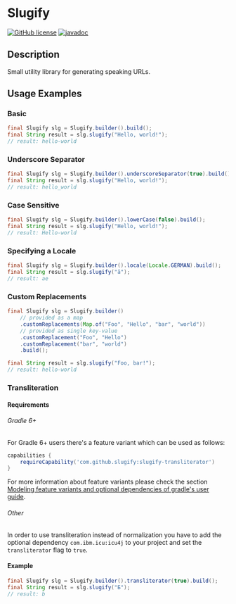# Slugify
[![GitHub license](https://img.shields.io/github/license/slugify/slugify.svg)](https://github.com/slugify/slugify/blob/master/LICENSE)
[![javadoc](https://javadoc.io/badge2/com.github.slugify/slugify/javadoc.svg)](https://javadoc.io/doc/com.github.slugify/slugify)

## Description
Small utility library for generating speaking URLs.

## Usage Examples

### Basic
```java
final Slugify slg = Slugify.builder().build();
final String result = slg.slugify("Hello, world!");
// result: hello-world
```

### Underscore Separator
```java
final Slugify slg = Slugify.builder().underscoreSeparator(true).build();
final String result = slg.slugify("Hello, world!");
// result: hello_world
```

### Case Sensitive
```java
final Slugify slg = Slugify.builder().lowerCase(false).build();
final String result = slg.slugify("Hello, world!");
// result: Hello-world
```

### Specifying a Locale
```java
final Slugify slg = Slugify.builder().locale(Locale.GERMAN).build();
final String result = slg.slugify("ä");
// result: ae
```

### Custom Replacements
```java
final Slugify slg = Slugify.builder()
    // provided as a map
    .customReplacements(Map.of("Foo", "Hello", "bar", "world"))
    // provided as single key-value
    .customReplacement("Foo", "Hello")
    .customReplacement("bar", "world")
    .build();

final String result = slg.slugify("Foo, bar!");
// result: hello-world
```

### Transliteration

#### Requirements

###### Gradle 6+
For Gradle 6+ users there's a feature variant which can be used as follows:
```groovy
capabilities {
    requireCapability('com.github.slugify:slugify-transliterator')
}
```
For more information about feature variants please check the section [Modeling feature variants and optional dependencies of gradle's user guide](https://docs.gradle.org/current/userguide/feature_variants.html).

###### Other
In order to use transliteration instead of normalization you have to add the optional dependency `com.ibm.icu:icu4j` to your project and set the `transliterator` flag to `true`.

#### Example
```java
final Slugify slg = Slugify.builder().transliterator(true).build();
final String result = slg.slugify("Б");
// result: b
```
